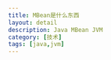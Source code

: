 ```yaml
---
title: MBean是什么东西
layout: detail
description: Java MBean JVM
category: [技术]
tags: [java,jvm]
---
```

